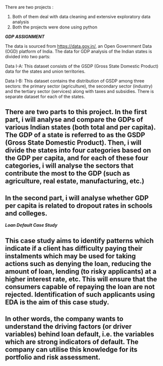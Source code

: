 There are two projects :

1) Both of them deal with data cleaning and extensive exploratory data analysis
2) Both the projects were done using python

***GDP ASSIGNMENT***

The data is sourced from https://data.gov.in/, an Open Government Data (OGD) platform of India. The data for GDP analysis of the Indian states is divided into two parts:

Data I-A: This dataset consists of the GSDP (Gross State Domestic Product) data for the states and union territories.

Data I-B: This dataset contains the distribution of GSDP among three sectors: the primary sector (agriculture), the secondary sector (industry) and the tertiary sector (services) along with taxes and subsidies. There is separate dataset for each of the states. 

 ## There are two parts to this project. In the first part, i  will analyse and compare the GDPs of various Indian states (both total and per capita). The GDP of a state is referred to as the GSDP (Gross State Domestic Product). Then, i will divide the states into four categories based on the GDP per capita, and for each of these four categories, i will analyse the sectors that contribute the most to the GDP (such as agriculture, real estate, manufacturing, etc.)

 ## In the second part, i will analyse whether GDP per capita is related to dropout rates in schools and colleges.
 
***Loan Default Case Study***
 
 ## This case study aims to identify patterns which indicate if a client has difficulty paying their instalments which may be used for taking actions such as denying the loan, reducing the amount of loan, lending (to risky applicants) at a higher interest rate, etc. This will ensure that the consumers capable of repaying the loan are not rejected. Identification of such applicants using EDA is the aim of this case study.

 ## In other words, the company wants to understand the driving factors (or driver variables) behind loan default, i.e. the variables which are strong indicators of default.  The company can utilise this knowledge for its portfolio and risk assessment.
